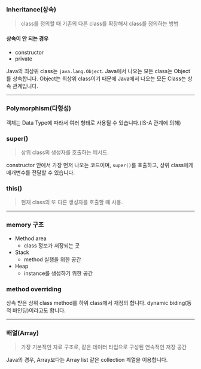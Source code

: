 ### Inheritance(상속)
> class를 정의할 때 기존의 다른 class를 확장해서 class를 정의하는 방법

#### 상속이 안 되는 경우
- constructor
- private

Java의 최상위 class는 <code>java.lang.Object</code>. Java에서 나오는 모든 class는 Object를 상속합니다. Object는 최상위 class이기 때문에 Java에서 나오는 모든 Class는 상속 관계입니다.

---

### Polymorphism(다형성)
객체는 Data Type에 따라서 여러 형태로 사용될 수 있습니다.(IS-A 관계에 의해)

### super()

> 상위 class의 생성자를 호출하는 메서드.

constructor 안에서 가장 먼저 나오는 코드이며, <code>super()</code>를 호출하고, 상위 class에게 매개변수를 전달할 수 있습니다.

### this()
> 현재 class의 또 다른 생성자를 호출할 때 사용.

---

### memory 구조
- Method area
  - class 정보가 저장되는 곳
- Stack
  - method 실행을 위한 공간
- Heap
  - instance를 생성하기 위한 공간

### method overriding

상속 받은 상위 class method를 하위 class에서 재정의 합니다. dynamic biding(동적 바인딩)이라고도 합니다.

---

### 배열(Array)
> 가장 기본적인 자료 구조로, 같은 데이터 타입으로 구성된 연속적인 저장 공간

Java의 경우, Array보다는 Array list 같은 collection 계열을 이용합니다.